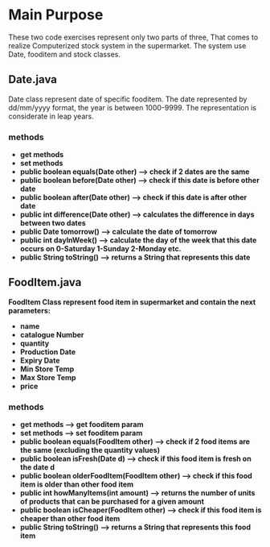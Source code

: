 # Main Purpose
These two code exercises represent only two parts of three, 
That comes to realize Computerized stock system in the supermarket.
The system use Date, fooditem and stock classes.

## Date.java
Date class represent date of specific fooditem.
The date represented by dd/mm/yyyy format, the year is between 1000-9999. 
The representation is considerate in leap years.
### methods
- <b>get methods
- <b>set methods
- <b>public boolean equals(Date other)</b>
--> check if 2 dates are the same
- <b>public boolean before(Date other)</b>
--> check if this date is before other date
- <b>public boolean after(Date other)</b>
--> check if this date is after other date
- <b>public int difference(Date other)</b>
--> calculates the difference in days between two dates
- <b>public Date tomorrow()</b>
--> calculate the date of tomorrow
- <b>public int dayInWeek()</b>
--> calculate the day of the week that this date occurs on 0-Saturday 1-Sunday 2-Monday etc.
- <b>public String toString()</b>
-->  returns a String that represents this date

## FoodItem.java
FoodItem Class represent food item in supermarket and contain the next parameters:
- name
- catalogue Number
- quantity
- Production Date
- Expiry Date
- Min Store Temp
- Max Store Temp
- price
### methods
- <b>get methods</b> --> get fooditem param
- <b>set methods</b> --> set fooditem param
- <b>public boolean equals(FoodItem other)</b> --> check if 2 food items are the same (excluding the quantity values)
- <b>public boolean isFresh(Date d)</b> --> check if this food item is fresh on the date d
- <b>public boolean olderFoodItem(FoodItem other)</b> --> check if this food item is older than other food item
- <b>public int howManyItems(int amount)</b> --> returns the number of units of products that can be purchased for a given amount
- <b>public boolean isCheaper(FoodItem other)</b> --> check if this food item is cheaper than other food item
- <b>public String toString()</b> --> returns a String that represents this food item
